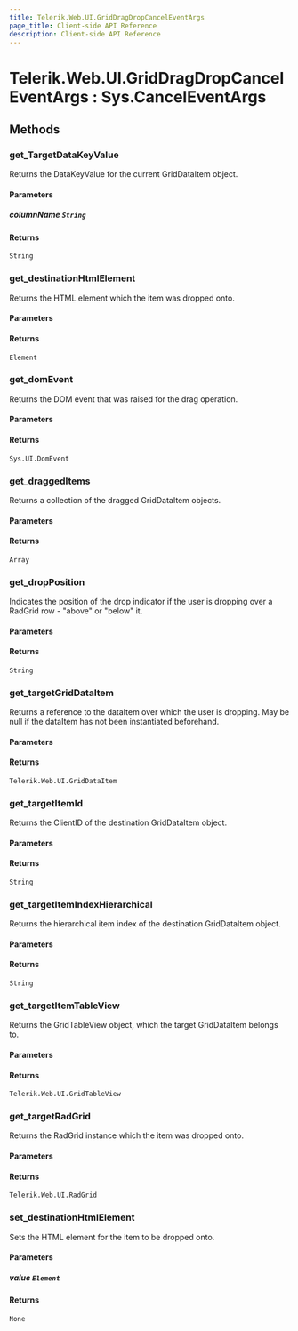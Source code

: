```yaml
---
title: Telerik.Web.UI.GridDragDropCancelEventArgs
page_title: Client-side API Reference
description: Client-side API Reference
---
```


# Telerik.Web.UI.GridDragDropCancelEventArgs : Sys.CancelEventArgs 

## Methods

###  get_TargetDataKeyValue

Returns the DataKeyValue for the current GridDataItem object.

#### Parameters

##### columnName `String`

#### Returns

`String` 

###  get_destinationHtmlElement

Returns the HTML element which the item was dropped onto.

#### Parameters

#### Returns

`Element` 

###  get_domEvent

Returns the DOM event that was raised for the drag operation.

#### Parameters

#### Returns

`Sys.UI.DomEvent` 

###  get_draggedItems

Returns a collection of the dragged GridDataItem objects.

#### Parameters

#### Returns

`Array` 

###  get_dropPosition

Indicates the position of the drop indicator if the user is dropping over a RadGrid row - "above" or "below" it.

#### Parameters

#### Returns

`String` 

###  get_targetGridDataItem

Returns a reference to the dataItem over which the user is dropping. May be null if the dataItem has not been instantiated beforehand.

#### Parameters

#### Returns

`Telerik.Web.UI.GridDataItem` 

###  get_targetItemId

Returns the ClientID of the destination GridDataItem object.

#### Parameters

#### Returns

`String` 

###  get_targetItemIndexHierarchical

Returns the hierarchical item index of the destination GridDataItem object.

#### Parameters

#### Returns

`String` 

###  get_targetItemTableView

Returns the GridTableView object, which the target GridDataItem belongs to.

#### Parameters

#### Returns

`Telerik.Web.UI.GridTableView` 

###  get_targetRadGrid

Returns the RadGrid instance which the item was dropped onto.

#### Parameters

#### Returns

`Telerik.Web.UI.RadGrid` 

###  set_destinationHtmlElement

Sets the HTML element for the item to be dropped onto.

#### Parameters

##### value `Element`

#### Returns

`None` 


